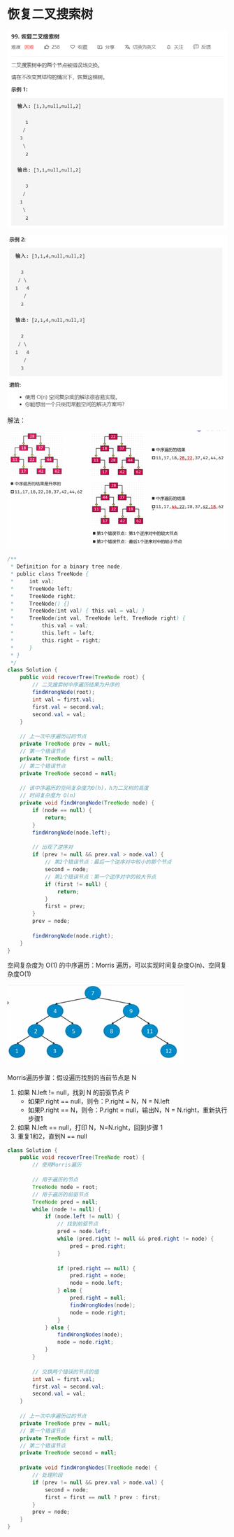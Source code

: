 # 恢复二叉搜索树

![image-20200805155653331](images/image-20200805155653331.png)

![image-20200805155711909](images/image-20200805155711909.png)

解法：

![image-20200805160505223](images/image-20200805160505223.png)

````java
/**
 * Definition for a binary tree node.
 * public class TreeNode {
 *     int val;
 *     TreeNode left;
 *     TreeNode right;
 *     TreeNode() {}
 *     TreeNode(int val) { this.val = val; }
 *     TreeNode(int val, TreeNode left, TreeNode right) {
 *         this.val = val;
 *         this.left = left;
 *         this.right = right;
 *     }
 * }
 */
class Solution {
    public void recoverTree(TreeNode root) {
        // 二叉搜索树中序遍历结果为升序的
        findWrongNode(root);
        int val = first.val;
        first.val = second.val;
        second.val = val;
    }

    // 上一次中序遍历过的节点
    private TreeNode prev = null;
    // 第一个错误节点
    private TreeNode first = null;
    // 第二个错误节点
    private TreeNode second = null;

    // 该中序遍历的空间复杂度为O(h)，h为二叉树的高度
    // 时间复杂度为 O(n)
    private void findWrongNode(TreeNode node) {
        if (node == null) {
            return;
        }
        findWrongNode(node.left);
        
        // 出现了逆序对
        if (prev != null && prev.val > node.val) {
            // 第2个错误节点：最后一个逆序对中较小的那个节点
            second = node;
            // 第1个错误节点：第一个逆序对中的较大节点
            if (first != null) {
                return;
            }
            first = prev;
        }
        prev = node;
        
        findWrongNode(node.right);
    }
}
````

空间复杂度为 O(1) 的中序遍历：Morris 遍历，可以实现时间复杂度O(n)、空间复杂度O(1)

![image-20200805163541727](images/image-20200805163541727.png)

Morris遍历步骤：假设遍历找到的当前节点是 N

1. 如果 N.left != null，找到 N 的前驱节点 P
   - 如果P.right == null，则令：P.right = N，N = N.left
   - 如果P.right == N，则令：P.right = null，输出N，N = N.right，重新执行步骤1
2. 如果 N.left == null，打印 N，N=N.right，回到步骤 1
3. 重复1和2，直到N == null

```java
class Solution {
    public void recoverTree(TreeNode root) {
        // 使用Morris遍历

        // 用于遍历的节点
        TreeNode node = root;
        // 用于遍历的前驱节点
        TreeNode pred = null;
        while (node != null) {
            if (node.left != null) {
                // 找到前驱节点
                pred = node.left;
                while (pred.right != null && pred.right != node) {
                    pred = pred.right;
                }
                
                if (pred.right == null) {
                    pred.right = node;
                    node = node.left;
                } else {
                    pred.right = null;
                    findWrongNodes(node);
                    node = node.right;
                }
            } else {
                findWrongNodes(node);
                node = node.right;
            }
        }

        // 交换两个错误的节点的值
        int val = first.val;
        first.val = second.val;
        second.val = val;
    }

    // 上一次中序遍历过的节点
    private TreeNode prev = null;
    // 第一个错误节点
    private TreeNode first = null;
    // 第二个错误节点
    private TreeNode second = null;

    private void findWrongNodes(TreeNode node) {
        // 处理阶段
        if (prev != null && prev.val > node.val) {
            second = node;
            first = first == null ? prev : first;
        }
        prev = node;
    }
}
```

